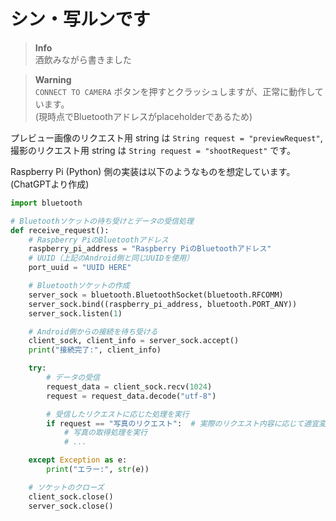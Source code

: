 # シン・写ルンです
  
> **Info**  
> 酒飲みながら書きました  
  
> **Warning**  
> `CONNECT TO CAMERA` ボタンを押すとクラッシュしますが、正常に動作しています。  
> (現時点でBluetoothアドレスがplaceholderであるため)

プレビュー画像のリクエスト用 string は `String request = "previewRequest"`,  
撮影のリクエスト用 string は `String request = "shootRequest"` です。  
  
Raspberry Pi (Python) 側の実装は以下のようなものを想定しています。  
(ChatGPTより作成)

```python
import bluetooth

# Bluetoothソケットの待ち受けとデータの受信処理
def receive_request():
    # Raspberry PiのBluetoothアドレス
    raspberry_pi_address = "Raspberry PiのBluetoothアドレス"
    # UUID（上記のAndroid側と同じUUIDを使用）
    port_uuid = "UUID HERE"

    # Bluetoothソケットの作成
    server_sock = bluetooth.BluetoothSocket(bluetooth.RFCOMM)
    server_sock.bind((raspberry_pi_address, bluetooth.PORT_ANY))
    server_sock.listen(1)

    # Android側からの接続を待ち受ける
    client_sock, client_info = server_sock.accept()
    print("接続完了:", client_info)

    try:
        # データの受信
        request_data = client_sock.recv(1024)
        request = request_data.decode("utf-8")

        # 受信したリクエストに応じた処理を実行
        if request == "写真のリクエスト":  # 実際のリクエスト内容に応じて適宜変更してください
            # 写真の取得処理を実行
            # ...

    except Exception as e:
        print("エラー:", str(e))

    # ソケットのクローズ
    client_sock.close()
    server_sock.close()
```
